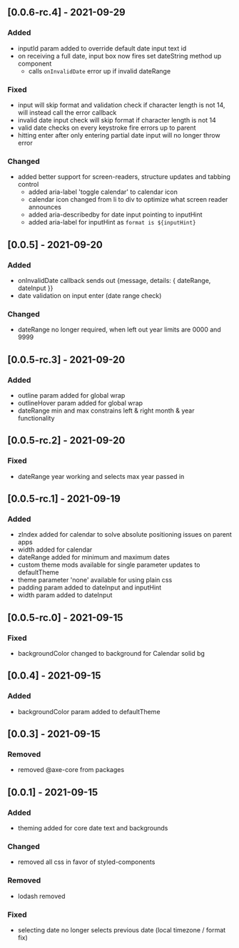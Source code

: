 ## [0.0.6-rc.4] - 2021-09-29
### Added
- inputId param added to override default date input text id
- on receiving a full date, input box now fires set dateString method up component
  - calls `onInvalidDate` error up if invalid dateRange

### Fixed
- input <enter> will skip format and validation check if character length is not 14, will instead call the error callback
- invalid date input check will skip format if character length is not 14
- valid date checks on every keystroke fire errors up to parent
- hitting enter after only entering partial date input will no longer throw error

### Changed
- added better support for screen-readers, structure updates and tabbing control
  - added aria-label 'toggle calendar' to calendar icon 
  - calendar icon changed from li to div to optimize what screen reader announces
  - added aria-describedby for date input pointing to inputHint
  - added aria-label for inputHint as `format is ${inputHint}`

## [0.0.5] - 2021-09-20
### Added
- onInvalidDate callback sends out {message, details: { dateRange, dateInput }}
- date validation on input enter (date range check)

### Changed
- dateRange no longer required, when left out year limits are 0000 and 9999

## [0.0.5-rc.3] - 2021-09-20
### Added
- outline param added for global wrap
- outlineHover param added for global wrap
- dateRange min and max constrains left & right month & year functionality

## [0.0.5-rc.2] - 2021-09-20
### Fixed
- dateRange year working and selects max year passed in

## [0.0.5-rc.1] - 2021-09-19
### Added
- zIndex added for calendar to solve absolute positioning issues on parent apps
- width added for calendar
- dateRange added for minimum and maximum dates
- custom theme mods available for single parameter updates to defaultTheme
- theme parameter 'none' available for using plain css 
- padding param added to dateInput and inputHint
- width param added to dateInput

## [0.0.5-rc.0] - 2021-09-15
### Fixed
- backgroundColor changed to background for Calendar solid bg

## [0.0.4] - 2021-09-15
### Added
- backgroundColor param added to defaultTheme

## [0.0.3] - 2021-09-15
### Removed
- removed @axe-core from packages

## [0.0.1] - 2021-09-15
### Added
- theming added for core date text and backgrounds

### Changed
- removed all css in favor of styled-components

### Removed
- lodash removed

### Fixed
- selecting date no longer selects previous date (local timezone / format fix)